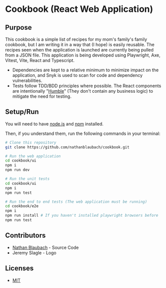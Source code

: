# Cookbook (React Web Application)

## Purpose

This cookbook is a simple list of recipes for my mom's family's family cookbook, but I am writing it in a way that (I
hope) is easily reusable. The recipes seen when the application is launched are currently being pulled from a JSON file.
This application is being developed using Playwright, Axe, Vitest, Vite, React and Typescript.

- Dependencies are kept to a relative minimum to minimize impact on the application, and Snyk is used to scan for code
  and dependency vulnerabilities.
- Tests follow TDD/BDD principles where possible. The React components are
  intentionally "[Humble](https://martinfowler.com/bliki/HumbleObject.html)" (They don't
  contain any business logic) to mitigate the need for testing.

## Setup/Run

You will need to have [node.js](https://nodejs.org) and [npm](https://www.npmjs.com) installed.

Then, if you understand them, run the following commands in your terminal:

```sh
# Clone this repository
git clone https://github.com/nathanblaubach/cookbook.git

# Run the web application
cd cookbook/ui
npm i
npm run dev

# Run the unit tests
cd cookbook/ui
npm i
npm run test

# Run the end to end tests (The web application must be running)
cd cookbook/e2e
npm i
npm run install # If you haven't installed playwright browsers before
npm run test
```

## Contributors

- [Nathan Blaubach](https://github.com/nathanblaubach) - Source Code
- Jeremy Slagle - Logo

## Licenses

- [MIT](https://github.com/nathanblaubach/cookbook/blob/main/LICENSE)
